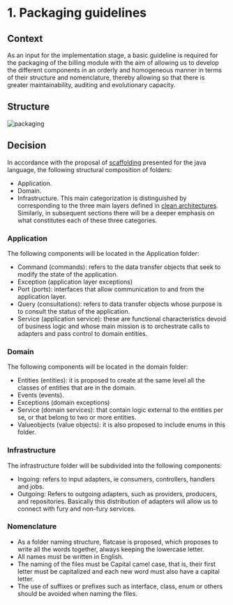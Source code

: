 # 1. Packaging guidelines
## Context
As an input for the implementation stage, a basic guideline is required for the packaging of the billing module with the aim of allowing us to develop the different components in an orderly and homogeneous manner in terms of their structure and nomenclature, thereby allowing so that there is greater maintainability, auditing and evolutionary capacity.
## Structure
![packaging](./images/packaging-guideline.png)
## Decision
In accordance with the proposal of [scaffolding](https://docs.google.com/spreadsheets/d/1vUgMvqULUDGM4gNR2LOaeGdxIwLTkq5vjgF4-WOnT-Q/edit#gid=648883864) presented for the java language, the following structural composition of folders:
- Application.
- Domain.
- Infrastructure.
  This main categorization is distinguished by corresponding to the three main layers defined in [clean architectures](https://khalilstemmler.com/articles/software-design-architecture/domain-driven-design-vs-clean-architecture/).
  Similarly, in subsequent sections there will be a deeper emphasis on what constitutes each of these three categories.
### Application
The following components will be located in the Application folder:
- Command (commands): refers to the data transfer objects that seek to modify the state of the application.
- Exception (application layer exceptions)
- Port (ports): interfaces that allow communication to and from the application layer.
- Query (consultations): refers to data transfer objects whose purpose is to consult the status of the application.
- Service (application service): these are functional characteristics devoid of business logic and whose main mission is to orchestrate calls to adapters and pass control to domain entities.
### Domain
The following components will be located in the domain folder:
- Entities (entities): it is proposed to create at the same level all the classes of entities that are in the domain.
- Events (events).
- Exceptions (domain exceptions)
- Service (domain services): that contain logic external to the entities per se, or that belong to two or more entities.
- Valueobjects (value objects): it is also proposed to include enums in this folder.
### Infrastructure
The infrastructure folder will be subdivided into the following components:
- Ingoing: refers to input adapters, ie consumers, controllers, handlers and jobs.
- Outgoing: Refers to outgoing adapters, such as providers, producers, and repositories.
  Basically this distribution of adapters will allow us to connect with fury and non-fury services.
### Nomenclature
- As a folder naming structure, flatcase is proposed, which proposes to write all the words together, always keeping the lowercase letter.
- All names must be written in English.
- The naming of the files must be Capital camel case, that is, their first letter must be capitalized and each new word must also have a capital letter.
- The use of suffixes or prefixes such as interface, class, enum or others should be avoided when naming the files.